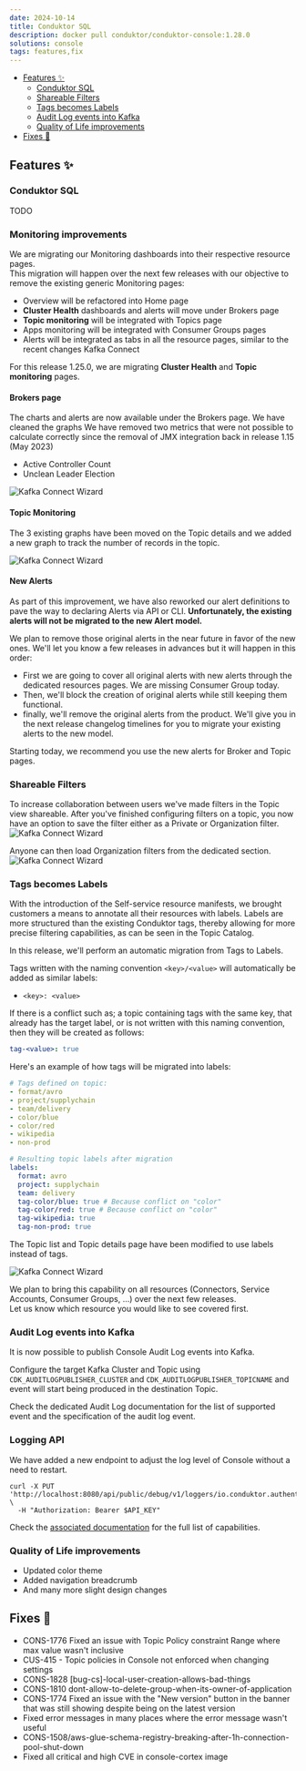 ```yaml
---
date: 2024-10-14
title: Conduktor SQL
description: docker pull conduktor/conduktor-console:1.28.0
solutions: console
tags: features,fix
---
```


- [Features ✨](#features-)
  - [Conduktor SQL](#conduktor-sql)
  - [Shareable Filters](#shareable-filters)
  - [Tags becomes Labels](#tags-becomes-labels)
  - [Audit Log events into Kafka](#audit-log-events-into-kafka)
  - [Quality of Life improvements](#quality-of-life-improvements)
- [Fixes 🔨](#fixes-)

## Features ✨

### Conduktor SQL
TODO

### Monitoring improvements
We are migrating our Monitoring dashboards into their respective resource pages.  
This migration will happen over the next few releases with our objective to remove the existing generic Monitoring pages:
- Overview will be refactored into Home page
- **Cluster Health** dashboards and alerts will move under Brokers page
- **Topic monitoring** will be integrated with Topics page
- Apps monitoring will be integrated with Consumer Groups pages
- Alerts will be integrated as tabs in all the resource pages, similar to the recent changes Kafka Connect

For this release 1.25.0, we are migrating **Cluster Health** and **Topic monitoring** pages.

#### Brokers page
The charts and alerts are now available under the Brokers page. We have cleaned the graphs 
We have removed two metrics that were not possible to calculate correctly since the removal of JMX integration back in release 1.15 (May 2023)
- Active Controller Count
- Unclean Leader Election

![Kafka Connect Wizard](/images/changelog/platform/v28/topic-monitoring.png)

#### Topic Monitoring
The 3 existing graphs have been moved on the Topic details and we added a new graph to track the number of records in the topic.  

![Kafka Connect Wizard](/images/changelog/platform/v28/topic-monitoring.png)

#### New Alerts

As part of this improvement, we have also reworked our alert definitions to pave the way to declaring Alerts via API or CLI.
**Unfortunately, the existing alerts will not be migrated to the new Alert model.**  

We plan to remove those original alerts in the near future in favor of the new ones. We'll let you know a few releases in advances but it will happen in this order:
- First we are going to cover all original alerts with new alerts through the dedicated resources pages. We are missing Consumer Group today.
- Then, we'll block the creation of original alerts while still keeping them functional.
- finally, we'll remove the original alerts from the product.
We'll give you in the next release changelog timelines for you to migrate your existing alerts to the new model.

Starting today, we recommend you use the new alerts for Broker and Topic pages.


### Shareable Filters
To increase collaboration between users we've made filters in the Topic view shareable. 
After you've finished configuring filters on a topic, you now have an option to save the filter either as a Private or Organization filter.  
![Kafka Connect Wizard](/images/changelog/platform/v28/shared-filters.png)

Anyone can then load Organization filters from the dedicated section.
![Kafka Connect Wizard](/images/changelog/platform/v28/load-filters.png)

### Tags becomes Labels

With the introduction of the Self-service resource manifests, we brought customers a means to annotate all their resources with labels. Labels are more structured than the existing Conduktor tags, thereby allowing for more precise filtering capabilities, as can be seen in the Topic Catalog.

In this release, we'll perform an automatic migration from Tags to Labels.

Tags written with the naming convention `<key>/<value>` will automatically be added as similar labels:
- `<key>: <value>`  

If there is a conflict such as; a topic containing tags with the same key, that already has the target label, or is not written with this naming convention, then they will be created as follows:
````yaml
tag-<value>: true
````

Here's an example of how tags will be migrated into labels:
````yaml
# Tags defined on topic:
- format/avro
- project/supplychain
- team/delivery
- color/blue
- color/red
- wikipedia
- non-prod

# Resulting topic labels after migration
labels:
  format: avro
  project: supplychain
  team: delivery
  tag-color/blue: true # Because conflict on "color"
  tag-color/red: true # Because conflict on "color"
  tag-wikipedia: true
  tag-non-prod: true
````

The Topic list and Topic details page have been modified to use labels instead of tags.

![Kafka Connect Wizard](/images/changelog/platform/v28/topic-labels.png)

We plan to bring this capability on all resources (Connectors, Service Accounts, Consumer Groups, ...) over the next few releases.  
Let us know which resource you would like to see covered first.

### Audit Log events into Kafka
It is now possible to publish Console Audit Log events into Kafka.  

Configure the target Kafka Cluster and Topic using `CDK_AUDITLOGPUBLISHER_CLUSTER` and `CDK_AUDITLOGPUBLISHER_TOPICNAME` and event will start being produced in the destination Topic.

Check the dedicated Audit Log documentation for the list of supported event and the specification of the audit log event.

### Logging API
We have added a new endpoint to adjust the log level of Console without a need to restart.
```
curl -X PUT 'http://localhost:8080/api/public/debug/v1/loggers/io.conduktor.authenticator/DEBUG' \
  -H "Authorization: Bearer $API_KEY"
```

Check the [associated documentation](/platform/get-started/troubleshooting/logs-configuration/#runtime-logger-configuration-api) for the full list of capabilities.

### Quality of Life improvements
- Updated color theme
- Added navigation breadcrumb
- And many more slight design changes 

## Fixes 🔨
- CONS-1776 Fixed an issue with Topic Policy constraint Range where max value wasn't inclusive
- CUS-415 - Topic policies in Console not enforced when changing settings
- CONS-1828 [bug-cs]-local-user-creation-allows-bad-things
- CONS-1810 dont-allow-to-delete-group-when-its-owner-of-application
- CONS-1774 Fixed an issue with the "New version" button in the banner that was still showing despite being on the latest version
- Fixed error messages in many places where the error message wasn't useful
- CONS-1508/aws-glue-schema-registry-breaking-after-1h-connection-pool-shut-down
- Fixed all critical and high CVE in console-cortex image